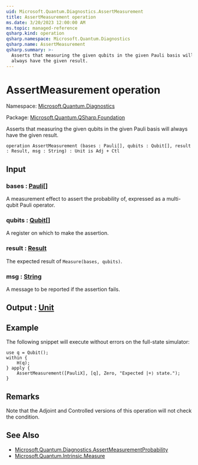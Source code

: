 ```yaml
---
uid: Microsoft.Quantum.Diagnostics.AssertMeasurement
title: AssertMeasurement operation
ms.date: 3/20/2023 12:00:00 AM
ms.topic: managed-reference
qsharp.kind: operation
qsharp.namespace: Microsoft.Quantum.Diagnostics
qsharp.name: AssertMeasurement
qsharp.summary: >-
  Asserts that measuring the given qubits in the given Pauli basis will
  always have the given result.
---
```


# AssertMeasurement operation

Namespace: [Microsoft.Quantum.Diagnostics](xref:Microsoft.Quantum.Diagnostics)

Package: [Microsoft.Quantum.QSharp.Foundation](https://nuget.org/packages/Microsoft.Quantum.QSharp.Foundation)


Asserts that measuring the given qubits in the given Pauli basis willalways have the given result.

```qsharp
operation AssertMeasurement (bases : Pauli[], qubits : Qubit[], result : Result, msg : String) : Unit is Adj + Ctl
```


## Input

### bases : [Pauli](xref:microsoft.quantum.qsharp.valueliterals#pauli-literals)[]

A measurement effect to assert the probability of, expressed as amulti-qubit Pauli operator.


### qubits : [Qubit](xref:microsoft.quantum.qsharp.valueliterals#qubit-literals)[]

A register on which to make the assertion.


### result : [Result](xref:microsoft.quantum.qsharp.valueliterals#result-literal)

The expected result of `Measure(bases, qubits)`.


### msg : [String](xref:microsoft.quantum.qsharp.valueliterals#string-literals)

A message to be reported if the assertion fails.



## Output : [Unit](xref:microsoft.quantum.qsharp.valueliterals#unit-literal)



## Example

The following snippet will execute without errors on the full-statesimulator:```qsharpuse q = Qubit();within {    H(q);} apply {    AssertMeasurement([PauliX], [q], Zero, "Expected |+⟩ state.");}```

## Remarks

Note that the Adjoint and Controlled versions of this operation will notcheck the condition.

## See Also

- [Microsoft.Quantum.Diagnostics.AssertMeasurementProbability](xref:Microsoft.Quantum.Diagnostics.AssertMeasurementProbability)
- [Microsoft.Quantum.Intrinsic.Measure](xref:Microsoft.Quantum.Intrinsic.Measure)